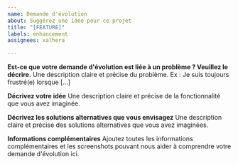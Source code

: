 ```yaml
---
name: Demande d'évolution
about: Suggérez une idée pour ce projet
title: "[FEATURE]"
labels: enhancement
assignees: xalhera

---
```


**Est-ce que votre demande d'évolution est liée à un problème ? Veuillez le décrire.**
Une description claire et précise du problème. Ex : Je suis toujours frustré(e) lorsque [...]

**Décrivez votre idée**
Une description claire et précise de la fonctionnalité que vous avez imaginée.

**Décrivez les solutions alternatives que vous envisagez**
Une description claire et précise des solutions alternatives que vous avez imaginées.

**Informations complémentaires**
Ajoutez toutes les informations complémentaires et les screenshots pouvant nous aider à comprendre votre demande d'évolution ici.

